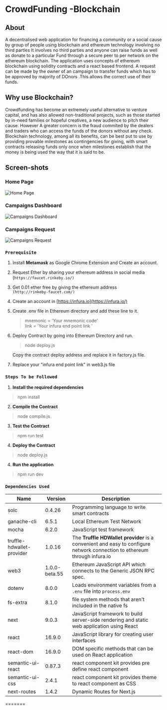 # CrowdFunding -Blockchain 

## About
 A decentralised web application for financing a community or a social cause by group of people using blockchain and ethereum technology involving no third parties
It involves no third parties and anyone can raise funds as well as donate to a particular Fund through a secure peer to per network on the ethereum blockchain.
The application uses concepts of ethereum blockchain using solidity contracts and a react based frontend.
A request can be made by the owner of an campaign to transfer funds which has to be approved by majority of DOnors .This allows the correct use of their funds. 


## Why use Blockchain?
Crowdfunding has become an extremely useful alternative to venture capital, and has also allowed non-traditional projects, such as those started by in-need families or hopeful creatives, a new audience to pitch their cause.
However A greater concern is the fraud commited by the dealers and traders  who can access the funds of the donors without any check.
Blockchain technology, among all its benefits, can be best put to use by providing provable milestones as contingencies for giving, with smart contracts releasing funds only once when milestones establish that the money is being used the way that it is said to be.
## Screen-shots
### Home Page
![Home Page](https://drive.google.com/uc?export=view&id=1_uepSKJ43kZ2hiW7OUYZMPn9nX3EbhRj)
  
### Campaigns Dashboard

![Campaigns Dashboard](https://drive.google.com/uc?export=view&id=1RbM93-LrsbgpSObkTa5kp09OBDzH1Qxf)

### Campaigns Request
![Campaigns Request](https://drive.google.com/uc?export=view&id=1uU5qLDy6GXbEjedySqx6AJCxw9Ro57MC)

###  `Prerequisite`

 1. Install **Metamask** as Google Chrome Extension and Create an account.
 2.  Request Ether by sharing your ethereum address in social media <br>(`https://faucet.rinkeby.io/)`
 3. Get 0.01 ether free by giving the ethereum address <br>`(http://rinkeby-faucet.com/)`
 4. Create an account in [https://infura.io](https://infura.io/)
 5. Create .env file in Ethereum directory and add these line to it.
	 

	> mnemonic = 'Your mnemonic code' <br>
	link = 'Your infura end point link '
	
 6. Deploy Contract by going into Ethereum Directory and run.
	> node deploy.js

	Copy the contract deploy address and replace it in factory.js file.

 7. Replace your "infura end point link" in web3.js file

### `Steps To be Followed `
1. **Install the required dependencies**
 > npm install
 2. **Compile the Contract**
 > node compile.js
 3. **Test the Contract**
 > npm run test
 4. **Deploy the Contract**
 > node deploy.js
 4. **Run the application**
 > npm run dev
### `Dependencies Used`

| Name | Version | Description |
|--|--|--|
| solc | 0.4.26 | Programming language to write smart contracts |
| ganache-cli  | 6.5.1 | Local Ethereum Test Network |
| mocha | 6.2.0 | JavaScript test framework |
|truffle-hdwallet-provider | 1.0.16 | The **Truffle HDWallet provider** is a convenient and easy to configure network connection to ethereum through infura.io |
| web3 | 1.0.0-beta.55 | Ethereum JavaScript API which connects to the Generic JSON RPC spec. |
| dotenv| 8.0.0 | Loads environment variables from a `.env` file into `process.env`|
| fs-extra| 8.1.0 | file system methods that aren't included in the native fs |
| next | 9.0.3 | JavaScript framework to build server-side rendering and static web application using React |
| react | 16.9.0 | JavaScript library for creating user interfaces |
| react-dom | 16.9.0 | DOM specific methods that can be used on React application |
| semantic-ui-react | 0.87.3 | react component kit provides pre define react component |
| semantic-ui-css | 2.4.1 | react component kit provides theme to react component as CSS |
| next-routes | 1.4.2 | Dynamic Routes for Next.js |

=======
